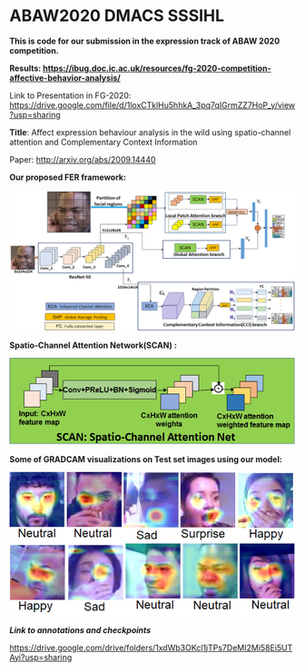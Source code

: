 # ABAW2020 DMACS SSSIHL
<strong>This is code for our submission in the expression track of ABAW 2020 competition.</strong>

<strong> Results: https://ibug.doc.ic.ac.uk/resources/fg-2020-competition-affective-behavior-analysis/ </strong>

Link to Presentation in FG-2020: https://drive.google.com/file/d/1loxCTklHu5hhkA_3pq7qIGrmZZ7HoP_y/view?usp=sharing 

<strong>Title</strong>: Affect expression behaviour analysis in the wild using spatio-channel attention and Complementary Context Information

Paper: http://arxiv.org/abs/2009.14440
 
<strong> Our proposed FER framework:</strong>



![Proposed framework](Images/graphicalabstract03.png)

<strong>Spatio-Channel Attention Network(SCAN) :</strong>


![SCAN](Images/SCAN.png)


<strong> Some of GRADCAM visualizations on Test set images using our model:</strong>


![Visualizations](Images/Visualizations_test2.png)



<strong> <em>Link to annotations and checkpoints </em></strong>

 https://drive.google.com/drive/folders/1xdWb3OKcl1jTPs7DeMI2Mi58Ei5UTAyi?usp=sharing
